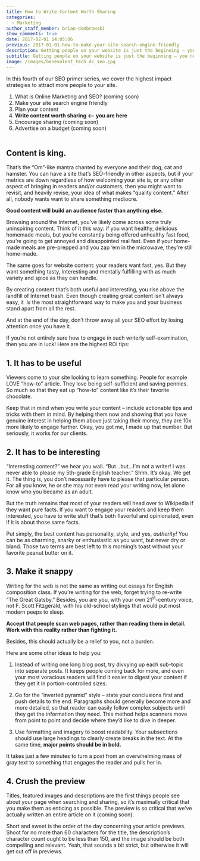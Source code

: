 ```yaml
---
title: How to Write Content Worth Sharing
categories:
  - Marketing
author_staff_member: brian-dombrowski
show_comments: true
date: 2017-02-01 14:05:06
previous: 2017-01-01-how-to-make-your-site-search-engine-friendly
description: Getting people on your website is just the beginning – you need great content to go viral.
subtitle: Getting people on your website is just the beginning – you need great content to go viral.
image: /images/benevolent_tech_dc_seo.jpg
---
```



In this fourth of our SEO primer series, we cover the highest impact strategies to attract more people to your site.

1. What is Online Marketing and SEO? (coming soon)
2. Make your site search engine friendly
3. Plan your content
4. **Write content worth sharing &lt;– you are here**
5. Encourage sharing (coming soon)
6. Advertise on a budget (coming soon)
   <br>&nbsp;

## **Content is king.**

That’s the “Om”-like mantra chanted by everyone and their dog, cat and hamster. You can have a site that’s SEO-friendly in other aspects, but if your metrics are down regardless of how welcoming your site is, or any other aspect of bringing in readers and/or customers, then you might want to revisit, and heavily revise, your idea of what makes “quality content.” After all, nobody wants want to share something mediocre.

**Good content will build an audience faster than anything else.**

Browsing around the Internet, you’ve likely come across some truly uninspiring content. Think of it this way: if you want healthy, delicious homemade meals, but you’re constantly being offered unhealthy fast food, you’re going to get annoyed and disappointed real fast. Even if your home-made meals are pre-prepped and you zap ‘em in the microwave, they’re still home-made.

The same goes for website content: your readers want fast, yes. But they want something tasty, interesting and mentally fulfilling with as much variety and spice as they can handle.

By creating content that’s both useful and interesting, you rise above the landfill of Internet trash. Even though creating great content isn’t always easy, it &nbsp;*is*&nbsp;the most straightforward way to make you and your business stand apart from all the rest.

And at the end of the day, don’t throw away all your SEO effort by losing attention once you have it.

If you’re not entirely sure how to engage in such writerly self-examination, then you are in luck! Here are the highest ROI tips:

## **1. It has to be useful**

Viewers come to your site looking to learn something. People for example LOVE “how-to” article. They love being self-sufficient and saving pennies. So much so that they eat up “how-to” content like it’s their favorite chocolate.

Keep that in mind when you write your content – include actionable tips and tricks with them in mind. By helping them now and showing that you have genuine interest in helping them above just taking their money, they are 10x more likely to engage further. Okay, you got me, I made up that number. But seriously, it works for our clients.

## **2. It has to be interesting**

“Interesting content?” we hear you wail. “But…but…I’m not a writer! I was never able to please my 5th-grade English teacher.” Shhh. It’s okay. We get it. The thing is, you don’t necessarily have to please that particular person. For all you know, he or she may not even read your writing now, let alone know who you became as an adult.

But the truth remains that most of your readers will head over to Wikipedia if they want pure facts. If you want to engage your readers and keep them interested, you have to write stuff that’s both flavorful and opinionated, even if it is about those same facts.

Put simply, the best content has personality, style, and yes, *authority!* You can be as charming, snarky or enthusiastic as you want, but never dry or bland. Those two terms are best left to this morning’s toast without your favorite peanut butter on it.

## **3. Make it snappy**

Writing for the web is not the same as writing out essays for English composition class. If you’re writing for the web, forget trying to re-write “The Great Gatsby.” Besides, you are you, with your own 21<sup>st</sup>-century voice, not F. Scott Fitzgerald, with his old-school stylings that would put most modern peeps to sleep.

**Accept that people scan web pages, rather than reading them in detail. Work with this reality rather than fighting it.**

Besides, this should actually be a relief to you, not a burden.

Here are some other ideas to help you:

1) Instead of writing one long blog post, try divvying up each sub-topic into separate posts. It keeps people coming back for more, and even your most voracious readers will find it easier to digest your content if they get it in portion-controlled sizes.

2) Go for the “inverted pyramid” style – state your conclusions first and push details to the end. Paragraphs should generally become more and more detailed, so that reader can easily follow complex subjects until they get the information they need. This method helps scanners move from point to point and decide where they’d like to dive in deeper.

3) Use formatting and imagery to boost readability. Your subsections should use large headings to clearly create breaks in the text. At the same time, **major points should be in bold.**

It takes just a few minutes to turn a post from an overwhelming mass of gray text to something that engages the reader and pulls her in.

## **4. Crush the preview**

Titles, featured images and descriptions are the first things people see about your page when searching and sharing, so it’s maximally critical that you make them as enticing as possible. The preview is so critical that we’ve actually written an entire article on it (coming soon).

Short and sweet is the order of the day concerning your article previews. Shoot for no more than 60 characters for the title, the description’s character count ought to be less than 150, and the image should be both compelling and relevant. Yeah, that sounds a bit strict, but otherwise it will get cut off in previews.
